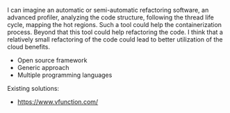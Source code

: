 I can imagine an automatic or semi-automatic refactoring software, an advanced profiler, analyzing the code structure, following the thread life cycle, 
mapping the hot regions. Such a tool could help the containerization process. 
Beyond that this tool could help refactoring the code. 
I think that a relatively small refactoring of the code could lead to better utilization of the cloud benefits. 

* Open source framework
* Generic approach 
* Multiple programming languages

Existing solutions:
* https://www.vfunction.com/

